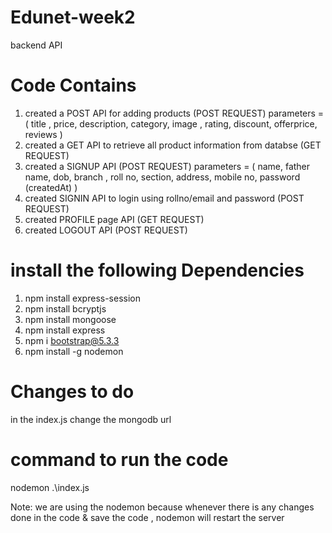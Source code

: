 # Edunet-week2
backend API 

# Code Contains
1. created a POST API for adding products (POST REQUEST)
	parameters =  ( title , price, description, category, image , rating, discount, offerprice, reviews )
2. created a GET API to retrieve all product information from databse (GET REQUEST)
3. created a SIGNUP API (POST REQUEST)
		parameters = ( name, father name, dob, branch , roll no, section, address, mobile no, password  (createdAt) )
4. created SIGNIN API to login using rollno/email and password (POST REQUEST)
5. created PROFILE page API (GET REQUEST)
6. created LOGOUT API (POST REQUEST)


# install the following Dependencies
1. npm install express-session
2. npm install bcryptjs
3. npm install mongoose
4. npm install express
5. npm i bootstrap@5.3.3
6. npm install -g nodemon


# Changes to do
in the index.js change the mongodb url


# command to run the code
nodemon .\index.js    

Note:
we are using the nodemon because whenever there is any changes done in the code & save the code , nodemon will restart the server

